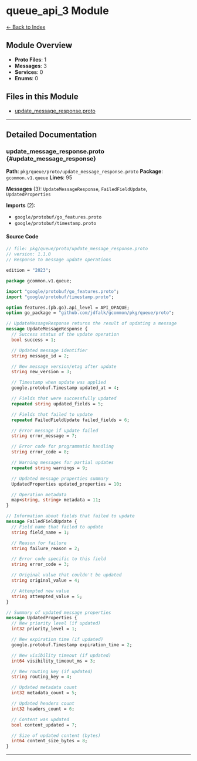 # queue_api_3 Module

[← Back to Index](./index.md)

## Module Overview

- **Proto Files**: 1
- **Messages**: 3
- **Services**: 0
- **Enums**: 0

## Files in this Module

- [update_message_response.proto](#update_message_response)

---

## Detailed Documentation

### update_message_response.proto {#update_message_response}

**Path**: `pkg/queue/proto/update_message_response.proto` **Package**:
`gcommon.v1.queue` **Lines**: 95

**Messages** (3): `UpdateMessageResponse`, `FailedFieldUpdate`,
`UpdatedProperties`

**Imports** (2):

- `google/protobuf/go_features.proto`
- `google/protobuf/timestamp.proto`

#### Source Code

```protobuf
// file: pkg/queue/proto/update_message_response.proto
// version: 1.1.0
// Response to message update operations

edition = "2023";

package gcommon.v1.queue;

import "google/protobuf/go_features.proto";
import "google/protobuf/timestamp.proto";

option features.(pb.go).api_level = API_OPAQUE;
option go_package = "github.com/jdfalk/gcommon/pkg/queue/proto";

// UpdateMessageResponse returns the result of updating a message
message UpdateMessageResponse {
  // Success status of the update operation
  bool success = 1;

  // Updated message identifier
  string message_id = 2;

  // New message version/etag after update
  string new_version = 3;

  // Timestamp when update was applied
  google.protobuf.Timestamp updated_at = 4;

  // Fields that were successfully updated
  repeated string updated_fields = 5;

  // Fields that failed to update
  repeated FailedFieldUpdate failed_fields = 6;

  // Error message if update failed
  string error_message = 7;

  // Error code for programmatic handling
  string error_code = 8;

  // Warning messages for partial updates
  repeated string warnings = 9;

  // Updated message properties summary
  UpdatedProperties updated_properties = 10;

  // Operation metadata
  map<string, string> metadata = 11;
}

// Information about fields that failed to update
message FailedFieldUpdate {
  // Field name that failed to update
  string field_name = 1;

  // Reason for failure
  string failure_reason = 2;

  // Error code specific to this field
  string error_code = 3;

  // Original value that couldn't be updated
  string original_value = 4;

  // Attempted new value
  string attempted_value = 5;
}

// Summary of updated message properties
message UpdatedProperties {
  // New priority level (if updated)
  int32 priority_level = 1;

  // New expiration time (if updated)
  google.protobuf.Timestamp expiration_time = 2;

  // New visibility timeout (if updated)
  int64 visibility_timeout_ms = 3;

  // New routing key (if updated)
  string routing_key = 4;

  // Updated metadata count
  int32 metadata_count = 5;

  // Updated headers count
  int32 headers_count = 6;

  // Content was updated
  bool content_updated = 7;

  // Size of updated content (bytes)
  int64 content_size_bytes = 8;
}

```

---
